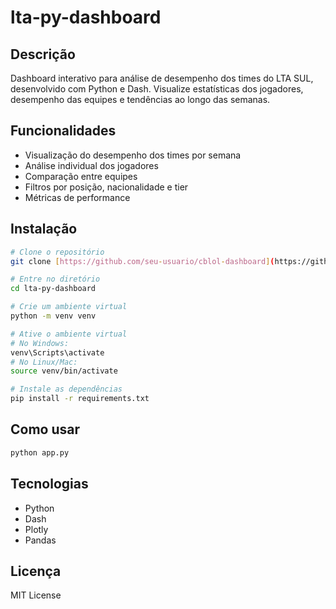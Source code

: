 # lta-py-dashboard

## Descrição
Dashboard interativo para análise de desempenho dos times do LTA SUL, desenvolvido com Python e Dash. Visualize estatísticas dos jogadores, desempenho das equipes e tendências ao longo das semanas.


## Funcionalidades
- Visualização do desempenho dos times por semana
- Análise individual dos jogadores
- Comparação entre equipes
- Filtros por posição, nacionalidade e tier
- Métricas de performance

## Instalação
```bash
# Clone o repositório
git clone [https://github.com/seu-usuario/cblol-dashboard](https://github.com/LucasKhi/lta-py-dashboard)

# Entre no diretório
cd lta-py-dashboard

# Crie um ambiente virtual
python -m venv venv

# Ative o ambiente virtual
# No Windows:
venv\Scripts\activate
# No Linux/Mac:
source venv/bin/activate

# Instale as dependências
pip install -r requirements.txt
```

## Como usar
```bash
python app.py
```

## Tecnologias
- Python
- Dash
- Plotly
- Pandas

## Licença
MIT License
